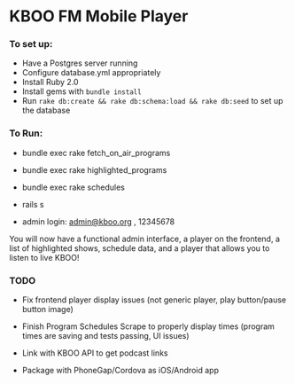 # KBOO FM Mobile Player

### To set up:

- Have a Postgres server running
- Configure database.yml appropriately
- Install Ruby 2.0
- Install gems with `bundle install`
- Run `rake db:create && rake db:schema:load && rake db:seed` to set up the database


### To Run:

- bundle exec rake fetch_on_air_programs

- bundle exec rake highlighted_programs

- bundle exec rake schedules

- rails s

- admin login: admin@kboo.org , 12345678

You will now have a functional admin interface, a player on the frontend, a list of highlighted shows, schedule data, and a player that allows you to listen to live KBOO! 

### TODO

- Fix frontend player display issues (not generic player, play button/pause button image)

- Finish Program Schedules Scrape to properly display times (program times are saving and tests passing, UI issues)

- Link with KBOO API to get podcast links

- Package with PhoneGap/Cordova as iOS/Android app
